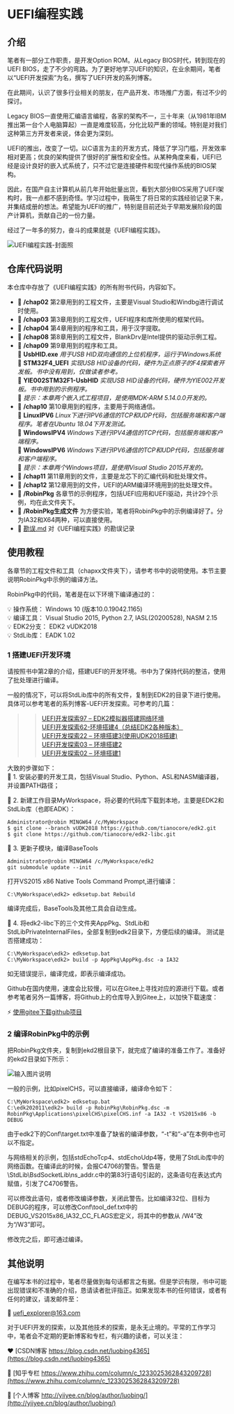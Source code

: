 #  **UEFI编程实践** 

## 介绍
笔者有一部分工作职责，是开发Option ROM。从Legacy BIOS时代，转到现在的UEFI BIOS，走了不少的弯路。为了更好地学习UEFI的知识，在业余期间，笔者以“UEFI开发探索”为名，撰写了UEFI开发的系列博客。

在此期间，认识了很多行业相关的朋友，在产品开发、市场推广方面，有过不少的探讨。

Legacy BIOS一直使用汇编语言编程，各家的架构不一，三十年来（从1981年IBM推出第一台个人电脑算起）一直是难度较高，分化比较严重的领域。特别是对我们这种第三方开发者来说，体会更为深刻。

UEFI的推出，改变了一切。以C语言为主的开发方式，降低了学习门槛，开发效率相对更高；优良的架构提供了很好的扩展性和安全性。从某种角度来看，UEFI已经是设计良好的嵌入式系统了，只不过它是连接硬件和现代操作系统的BIOS架构。

因此，在国产自主计算机从前几年开始批量出货，看到大部分BIOS采用了UEFI架构时，我一点都不感到奇怪。学习过程中，我萌生了将日常的实践经验记录下来，并集结成册的想法。希望能为UEFI的推广，特别是目前还处于早期发展阶段的国产计算机，贡献自己的一份力量。

经过了一年多的努力，奋斗的成果就是《UEFI编程实践》。

![UEFI编程实践-封面照](https://images.gitee.com/uploads/images/2021/0829/094740_cbbe1424_791211.png "gitee_cover.png")

## 仓库代码说明

本仓库中存放了《UEFI编程实践》的所有附书代码，内容如下。

*  :file_folder:  **/chap02**  第2章用到的工程文件，主要是Visual Studio和Windbg进行调试时使用。
*  :file_folder:  **/chap03**  第3章用到的工程文件，UEFI程序和库所使用的框架代码。
*  :file_folder:  **/chap04**  第4章用到的程序和工具，用于汉字提取。
*  :file_folder:  **/chap08**  第8章用到的工程文件，BlankDrv是Intel提供的驱动示例工程。
*  :open_file_folder:  **/chap09**  第9章用到的程序和工具。<br>
   :wrench: **UsbHID.exe**   _用于USB HID双向通信的上位机程序，运行于Windows系统_ <br>
   :bookmark_tabs: **STM32F4_UEFI**   _实现USB HID设备的代码，硬件为正点原子的F4探索者开发板。书中没有用到，仅做读者参考。_ <br>
   :bookmark_tabs: **YIE002STM32F1-UsbHID**   _实现USB HID设备的代码，硬件为YIE002开发板。书中用到的示例程序。_<br>
   :pushpin: _提示：本章两个嵌入式工程项目，是使用MDK-ARM 5.14.0.0开发的。_<br>
*  :open_file_folder:  **/chap10**  第10章用到的程序，主要用于网络通信。<br>
   :bookmark_tabs: **LinuxIPV6**  _Linux下进行IPV6通信的TCP和UDP代码，包括服务端和客户端程序。笔者在Ubuntu 18.04下开发测试。_<br>
   :bookmark_tabs: **WindowsIPV4**  _Windows下进行IPV4通信的TCP代码，包括服务端和客户端程序。_<br>
   :bookmark_tabs: **WindowsIPV6**  _Windows下进行IPV6通信的TCP和UDP代码，包括服务端和客户端程序。_<br>
   :pushpin: _提示：本章两个Windows项目，是使用Visual Studio 2015开发的。_<br>
*  :file_folder:  **/chap11**  第11章用到的文件，主要是龙芯下的汇编代码和批处理文件。
*  :file_folder:  **/chap12**  第12章用到的文件，UEFI的ARM编译环境用到的批处理文件。
*  :file_folder:  **/RobinPkg**  各章节的示例程序，包括UEFI应用和UEFI驱动，共计29个示例，均在此文件夹下。
*  :file_folder:  **/RobinPkg生成文件**   为方便实验，笔者将RobinPkg中的示例编译好了。分为IA32和X64两种，可以直接使用。
*  :page_facing_up:  [勘误.md](https://github.com/luobing/uefi-practical-programming/blob/main/%E5%8B%98%E8%AF%AF.md)  对《UEFI编程实践》的勘误记录 

## 使用教程

各章节的工程文件和工具（chapxx文件夹下），请参考书中的说明使用。本节主要说明RobinPkg中示例的编译方法。

RobinPkg中的代码，笔者是在以下环境下编译通过的：

 :bulb: 操作系统： Windows 10 (版本10.0.19042.1165)<br>
 :bulb: 编译工具： Visual Studio 2015, Python 2.7, IASL(20200528), NASM 2.15<br>
 :bulb: EDK2分支： EDK2 vUDK2018<br>
 :bulb: StdLib库： EADK 1.02<br>

### 1 搭建UEFI开发环境
请按照书中第2章的介绍，搭建UEFI的开发环境。书中为了保持代码的整洁，使用了批处理进行编译。

一般的情况下，可以将StdLib库中的所有文件，复制到EDK2的目录下进行使用。具体可以参考笔者的系列博客-UEFI开发探索。可参考的几篇：

>>[UEFI开发探索97 – EDK2模拟器搭建网络环境](https://blog.csdn.net/luobing4365/article/details/119848459)<br>
>>[UEFI开发探索62-环境搭建4（总结EDK2各种版本）](https://blog.csdn.net/luobing4365/article/details/107182353)<br>
>>[UEFI开发探索22 – 环境搭建3(使用UDK2018搭建)](https://blog.csdn.net/luobing4365/article/details/101018455)<br>
>>[UEFI开发探索03 – 环境搭建2](https://blog.csdn.net/luobing4365/article/details/100188051)<br>
>>[UEFI开发探索02 – 环境搭建1](https://blog.csdn.net/luobing4365/article/details/100187798)<br>

大致的步骤如下：<br>
:low_brightness: 1. 安装必要的开发工具，包括Visual Studio、Python、ASL和NASM编译器，并设置PATH路径；

:low_brightness: 2. 新建工作目录MyWorkspace，将必要的代码库下载到本地，主要是EDK2和StdLib库（也即EADK）：

```
Administrator@robin MINGW64 /c/MyWorkspace
$ git clone --branch vUDK2018 https://github.com/tianocore/edk2.git
$ git clone https://github.com/tianocore/edk2-libc.git
```

:low_brightness: 3. 更新子模块，编译BaseTools

```
Administrator@robin MINGW64 /c/MyWorkspace/edk2
git submodule update --init
```

打开VS2015 x86 Native Tools Command Prompt,进行编译：

`C:\MyWorkspace\edk2> edksetup.bat Rebuild`

编译完成后，BaseTools及其他工具会自动生成。

:low_brightness: 4. 将edk2-libc下的三个文件夹AppPkg、StdLib和StdLibPrivateInternalFiles，全部复制到edk2目录下，方便后续的编译。
测试是否搭建成功：

```
C:\MyWorkspace\edk2> edksetup.bat
C:\MyWorkspace\edk2> build -p AppPkg\AppPkg.dsc -a IA32 
```

如无错误提示，编译完成，即表示编译成功。

Github在国内使用，速度会比较慢，可以在Gitee上寻找对应的源进行下载。或者参考笔者另外一篇博客，将Github上的仓库导入到Gitee上，以加快下载速度：

 :zap: [使用gitee下载github项目](https://blog.csdn.net/luobing4365/article/details/105658274)

### 2 编译RobinPkg中的示例

把RobinPkg文件夹，复制到ekd2根目录下，就完成了编译的准备工作了。准备好的ekd2目录如下所示：

![输入图片说明](https://images.gitee.com/uploads/images/2021/0829/142318_b353a02b_791211.png "gitee_edk2_dir.png")

一般的示例，比如pixelCHS，可以直接编译，编译命令如下：

```
C:\MyWorkspace\edk2> edksetup.bat
C:\edk202011\edk2> build -p RobinPkg\RobinPkg.dsc -m RobinPkg\Applications\pixelCHS\pixelCHS.inf -a IA32 -t VS2015x86 -b DEBUG 
```

由于edk2下的Conf\target.txt中准备了缺省的编译参数，“-t”和“-a”在本例中也可以不指定。

与网络相关的示例，包括stdEchoTcp4、stdEchoUdp4等，使用了StdLib库中的网络函数。在编译此的时候，会报C4706的警告。警告是\StdLib\BsdSocketLib\ns_addr.c中的第83行语句引起的，这条语句在表达式内赋值，引发了C4706警告。

可以修改此语句，或者修改编译参数，关闭此警告。比如编译32位、目标为DEBUG的程序，可以修改Conf\tool_def.txt中的DEBUG_VS2015x86_IA32_CC_FLAGS宏定义，将其中的参数从
/W4”改为“/W3”即可。

修改完之后，即可通过编译。

## 其他说明
在编写本书的过程中，笔者尽量做到每句话都言之有据。但是学识有限，书中可能出现错误和不准确的介绍，恳请读者批评指正。如果发现本书的任何错误，或者有任何的建议，请发邮件至：

 :email: [uefi_explorer@163.com](uefi_explorer@163.com)

对于UEFI开发的探索，以及其他技术的探索，是永无止境的。平常的工作学习中，笔者会不定期的更新博客和专栏，有兴趣的读者，可以关注：

 :heart: [CSDN博客 https://blog.csdn.net/luobing4365](https://blog.csdn.net/luobing4365)

 :purple_heart: [知乎专栏 https://www.zhihu.com/column/c_1233025362843209728](https://www.zhihu.com/column/c_1233025362843209728)

 :blue_heart: [个人博客 http://yiiyee.cn/blog/author/luobing/](http://yiiyee.cn/blog/author/luobing/)
